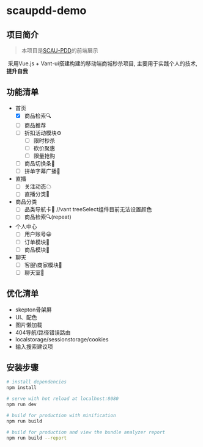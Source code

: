# scaupdd-demo

## 项目简介

> 本项目是[SCAU-PDD](#)的前端展示

​	采用Vue.js + Vant-ui搭建构建的移动端商城秒杀项目, 主要用于实践个人的技术, **提升自我**

## 功能清单

- 首页
  - [x] 商品检索🔍
  - [ ] 商品推荐
  - [ ] 折扣活动模块⚙
    - [ ] 限时秒杀
    - [ ] 砍价聚惠
    - [ ] 限量抢购
  - [ ] 商品切换条🧭
  - [ ] 拼单字幕广播📡
- 直播
  - [ ] 关注动态☁
  <!-- - [ ] 直播搜索🏠 -->
  - [ ] 直播分类🍱
- 商品分类
  - [ ] 品类导航卡🚦  //vant treeSelect组件目前无法设置颜色
  - [ ] 商品检索🔍(repeat)
- 个人中心
  - [ ] 用户账号😀
  - [ ] 订单模块🚗
  - [ ] 商品模块🎁
- 聊天
  - [ ] 客服\商家模块👔
  - [ ] 聊天室💬

## 优化清单
- skepton骨架屏
- UI、配色
- 图片懒加载
- 404导航/路径错误路由
- localstorage/sessionstorage/cookies
- 输入搜索建议项

## 安装步骤

``` bash
# install dependencies
npm install

# serve with hot reload at localhost:8080
npm run dev

# build for production with minification
npm run build

# build for production and view the bundle analyzer report
npm run build --report
```
